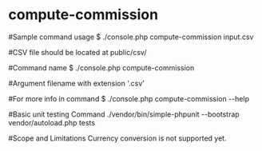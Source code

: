 # compute-commission

#Sample command usage
$ ./console.php compute-commission input.csv

#CSV file should be located at
public/csv/

#Command name
$ ./console.php compute-commission

#Argument
filename with extension '.csv'

#For more info in command
$ ./console.php compute-commission --help

#Basic unit testing Command
./vendor/bin/simple-phpunit --bootstrap vendor/autoload.php tests

#Scope and Limitations
Currency conversion is not supported yet.